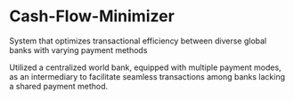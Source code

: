 # Cash-Flow-Minimizer
 System that optimizes transactional efficiency between diverse global banks with varying payment methods

Utilized a centralized world bank, equipped with multiple payment modes, as an intermediary to facilitate seamless
transactions among banks lacking a shared payment method.
